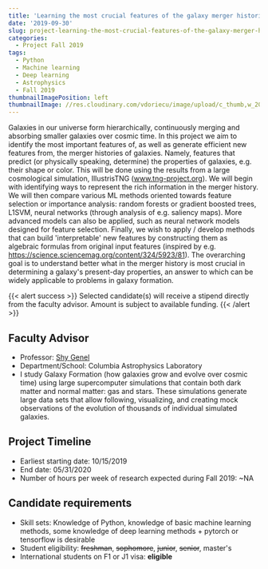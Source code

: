 ```yaml
---
title: 'Learning the most crucial features of the galaxy merger histories'
date: '2019-09-30'
slug: project-learning-the-most-crucial-features-of-the-galaxy-merger-histories
categories:
  - Project Fall 2019
tags:
  - Python
  - Machine learning
  - Deep learning
  - Astrophysics
  - Fall 2019
thumbnailImagePosition: left
thumbnailImage: //res.cloudinary.com/vdoriecu/image/upload/c_thumb,w_200,g_face/v1569959714/galaxy_s4mvwj.png
---
```

Galaxies in our universe form hierarchically, continuously merging and absorbing smaller galaxies over cosmic time. In this project we aim to identify the most important features of, as well as generate efficient new features from, the merger histories of galaxies. Namely, features that predict (or physically speaking, determine) the properties of galaxies, e.g. their shape or color. This will be done using the results from a large cosmological simulation, IllustrisTNG (www.tng-project.org). We will begin with identifying ways to represent the rich information in the merger history. We will then compare various ML methods oriented towards feature selection or importance analysis: random forests or gradient boosted trees, L1SVM, neural networks (through analysis of e.g. saliency maps). More advanced models can also be applied, such as neural network models designed for feature selection. Finally, we wish to apply / develop methods that can build 'interpretable' new features by constructing them as algebraic formulas from original input features (inspired by e.g. https://science.sciencemag.org/content/324/5923/81). The overarching goal is to understand better what in the merger history is most crucial in determining a galaxy's present-day properties, an answer to which can be widely applicable to problems in galaxy formation.

<!--more-->

{{< alert success >}}
Selected candidate(s) will receive a stipend directly from the faculty advisor. Amount is subject to available funding.
{{< /alert >}}

## Faculty Advisor
+ Professor: [Shy Genel](https://users.flatironinstitute.org/~sgenel/)
+ Department/School: Columbia Astrophysics Laboratory
+ I study Galaxy Formation (how galaxies grow and evolve over cosmic time) using large supercomputer simulations that contain both dark matter and normal matter: gas and stars. These simulations generate large data sets that allow following, visualizing, and creating mock observations of the evolution of thousands of individual simulated galaxies.

## Project Timeline
+ Earliest starting date: 10/15/2019
+ End date: 05/31/2020
+ Number of hours per week of research expected during Fall 2019: ~NA

## Candidate requirements
+ Skill sets: Knowledge of Python, knowledge of basic machine learning methods, some knowledge of deep learning methods + pytorch or tensorflow is desirable
+ Student eligibility: ~~freshman~~, ~~sophomore~~, ~~junior~~, ~~senior~~, master's
+ International students on F1 or J1 visa: **eligible**
